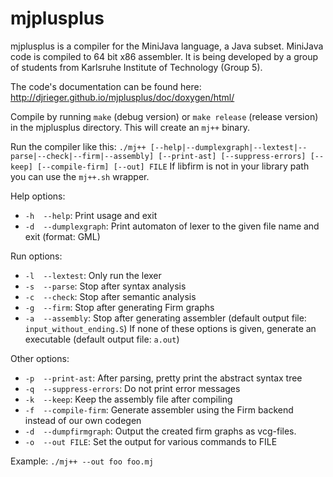 mjplusplus
==========

mjplusplus is a compiler for the MiniJava language, a Java subset. MiniJava code is compiled to 64 bit x86 assembler. It is being developed by a group of students from Karlsruhe Institute of Technology (Group 5).

The code's documentation can be found here: http://djrieger.github.io/mjplusplus/doc/doxygen/html/ 

Compile by running `make` (debug version) or `make release` (release version) in the mjplusplus directory. This will create an `mj++` binary.

Run the compiler like this:
`./mj++ [--help|--dumplexgraph|--lextest|--parse|--check|--firm|--assembly] [--print-ast] [--suppress-errors] [--keep] [--compile-firm] [--out] FILE`
If libfirm is not in your library path you can use the `mj++.sh` wrapper.

Help options:
- `-h  --help`: Print usage and exit
- `-d  --dumplexgraph`: Print automaton of lexer to the given file name and exit (format: GML)

Run options:
- `-l  --lextest`: Only run the lexer
- `-s  --parse`: Stop after syntax analysis
- `-c  --check`: Stop after semantic analysis
- `-g  --firm`: Stop after generating Firm graphs
- `-a  --assembly`: Stop after generating assembler (default output file: `input_without_ending.S`)
If none of these options is given, generate an executable (default output file: `a.out`)

Other options:
- `-p  --print-ast`: After parsing, pretty print the abstract syntax tree
- `-q  --suppress-errors`: Do not print error messages
- `-k  --keep`: Keep the assembly file after compiling
- `-f  --compile-firm`: Generate assembler using the Firm backend instead of our own codegen
- `-d  --dumpfirmgraph`: Output the created firm graphs as vcg-files.
- `-o  --out FILE`: Set the output for various commands to FILE

Example: `./mj++ --out foo foo.mj`
